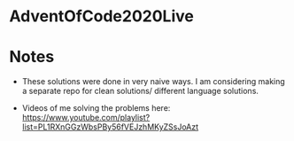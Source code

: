 # AdventOfCode2020Live

# Notes

* These solutions were done in very naive ways. I am considering making a separate repo for clean solutions/ different language solutions.

* Videos of me solving the problems here: https://www.youtube.com/playlist?list=PL1RXnGGzWbsPBy56fVEJzhMKyZSsJoAzt
